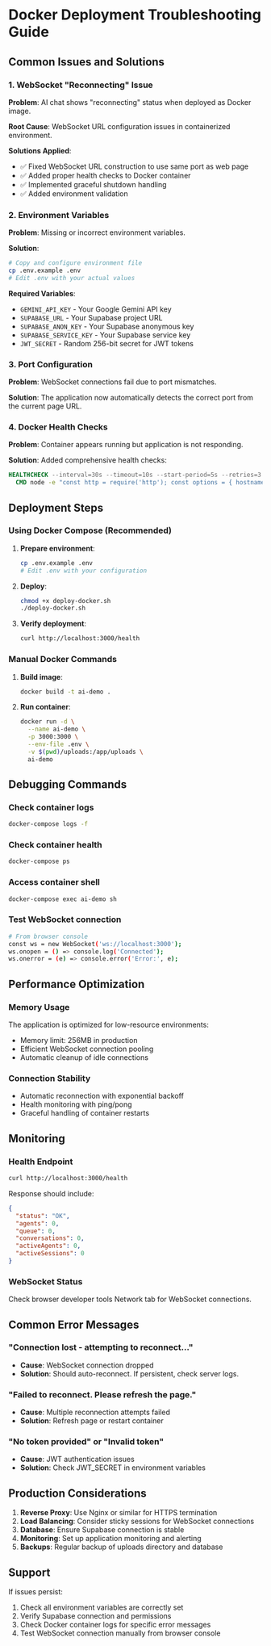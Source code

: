 # Docker Deployment Troubleshooting Guide

## Common Issues and Solutions

### 1. WebSocket "Reconnecting" Issue

**Problem**: AI chat shows "reconnecting" status when deployed as Docker image.

**Root Cause**: WebSocket URL configuration issues in containerized environment.

**Solutions Applied**:
- ✅ Fixed WebSocket URL construction to use same port as web page
- ✅ Added proper health checks to Docker container
- ✅ Implemented graceful shutdown handling
- ✅ Added environment validation

### 2. Environment Variables

**Problem**: Missing or incorrect environment variables.

**Solution**: 
```bash
# Copy and configure environment file
cp .env.example .env
# Edit .env with your actual values
```

**Required Variables**:
- `GEMINI_API_KEY` - Your Google Gemini API key
- `SUPABASE_URL` - Your Supabase project URL
- `SUPABASE_ANON_KEY` - Your Supabase anonymous key
- `SUPABASE_SERVICE_KEY` - Your Supabase service key
- `JWT_SECRET` - Random 256-bit secret for JWT tokens

### 3. Port Configuration

**Problem**: WebSocket connections fail due to port mismatches.

**Solution**: The application now automatically detects the correct port from the current page URL.

### 4. Docker Health Checks

**Problem**: Container appears running but application is not responding.

**Solution**: Added comprehensive health checks:
```dockerfile
HEALTHCHECK --interval=30s --timeout=10s --start-period=5s --retries=3 \
  CMD node -e "const http = require('http'); const options = { hostname: 'localhost', port: 3000, path: '/health', timeout: 5000 }; const req = http.request(options, (res) => { process.exit(res.statusCode === 200 ? 0 : 1); }); req.on('error', () => process.exit(1)); req.end();"
```

## Deployment Steps

### Using Docker Compose (Recommended)

1. **Prepare environment**:
   ```bash
   cp .env.example .env
   # Edit .env with your configuration
   ```

2. **Deploy**:
   ```bash
   chmod +x deploy-docker.sh
   ./deploy-docker.sh
   ```

3. **Verify deployment**:
   ```bash
   curl http://localhost:3000/health
   ```

### Manual Docker Commands

1. **Build image**:
   ```bash
   docker build -t ai-demo .
   ```

2. **Run container**:
   ```bash
   docker run -d \
     --name ai-demo \
     -p 3000:3000 \
     --env-file .env \
     -v $(pwd)/uploads:/app/uploads \
     ai-demo
   ```

## Debugging Commands

### Check container logs
```bash
docker-compose logs -f
```

### Check container health
```bash
docker-compose ps
```

### Access container shell
```bash
docker-compose exec ai-demo sh
```

### Test WebSocket connection
```bash
# From browser console
const ws = new WebSocket('ws://localhost:3000');
ws.onopen = () => console.log('Connected');
ws.onerror = (e) => console.error('Error:', e);
```

## Performance Optimization

### Memory Usage
The application is optimized for low-resource environments:
- Memory limit: 256MB in production
- Efficient WebSocket connection pooling
- Automatic cleanup of idle connections

### Connection Stability
- Automatic reconnection with exponential backoff
- Health monitoring with ping/pong
- Graceful handling of container restarts

## Monitoring

### Health Endpoint
```bash
curl http://localhost:3000/health
```

Response should include:
```json
{
  "status": "OK",
  "agents": 0,
  "queue": 0,
  "conversations": 0,
  "activeAgents": 0,
  "activeSessions": 0
}
```

### WebSocket Status
Check browser developer tools Network tab for WebSocket connections.

## Common Error Messages

### "Connection lost - attempting to reconnect..."
- **Cause**: WebSocket connection dropped
- **Solution**: Should auto-reconnect. If persistent, check server logs.

### "Failed to reconnect. Please refresh the page."
- **Cause**: Multiple reconnection attempts failed
- **Solution**: Refresh page or restart container

### "No token provided" or "Invalid token"
- **Cause**: JWT authentication issues
- **Solution**: Check JWT_SECRET in environment variables

## Production Considerations

1. **Reverse Proxy**: Use Nginx or similar for HTTPS termination
2. **Load Balancing**: Consider sticky sessions for WebSocket connections
3. **Database**: Ensure Supabase connection is stable
4. **Monitoring**: Set up application monitoring and alerting
5. **Backups**: Regular backup of uploads directory and database

## Support

If issues persist:
1. Check all environment variables are correctly set
2. Verify Supabase connection and permissions
3. Check Docker container logs for specific error messages
4. Test WebSocket connection manually from browser console